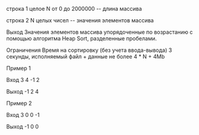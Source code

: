 

строка 1
целое N от 0 до 2000000 -- длина массива

строка 2
N целых чисел -- значения элементов массива

Выход
Значения элементов массива упорядоченные по возрастанию с помощью алгоритма Heap Sort, разделенные пробелами.

Ограничения
Время на сортировку (без учета ввода-вывода) 3 секунды, исполняемый файл + данные не более 4 * N + 4Mb

Пример 1

Вход
3
4 -1 2


Выход
-1 2 4


Пример 2

Вход
3
0 0 -1


Выход
-1 0 0

